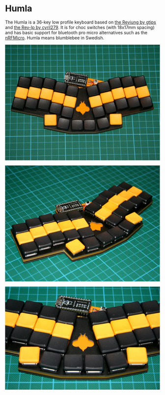 # Humla

The Humla is a 36-key low profile keyboard based on [the Reviung by gtips](https://github.com/gtips/reviung/) and [the Rev-lp by cyril279](https://github.com/cyril279/keyboards/tree/main/revlp). It is for choc switches (with 18x17mm spacing) and has basic support for bluetooth pro micro alternatives such as the [nRFMicro](https://github.com/joric/nrfmicro). Humla means blumblebee in Swedish.

![](./images/humla-1.jpg)

![](./images/humla-2.jpg)

![](./images/humla-3.jpg)
